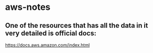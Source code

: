 # aws-notes

## One of the resources that has all the data in it very detailed is official docs:
https://docs.aws.amazon.com/index.html
